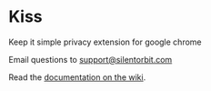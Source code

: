 Kiss
====

Keep it simple privacy extension for google chrome

Email questions to support@silentorbit.com

Read the [documentation on the wiki](https://github.com/hultqvist/Kiss/wiki).
